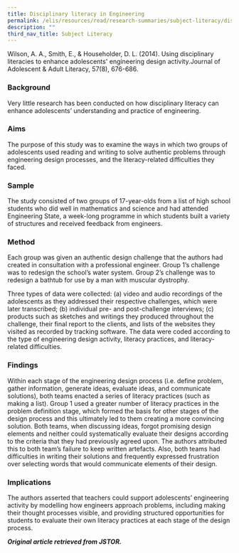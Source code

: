 ```yaml
---
title: Disciplinary literacy in Engineering
permalink: /elis/resources/read/research-summaries/subject-literacy/disciplinary-literacy-in-engineering/
description: ""
third_nav_title: Subject Literacy
---
```

Wilson, A. A., Smith, E., & Householder, D. L. (2014). Using disciplinary literacies to enhance adolescents' engineering design activity.Journal of Adolescent & Adult Literacy, 57(8), 676-686.

### Background

Very little research has been conducted on how disciplinary literacy can enhance adolescents’ understanding and practice of engineering.

### Aims

The purpose of this study was to examine the ways in which two groups of adolescents used reading and writing to solve authentic problems through engineering design processes, and the literacy-related difficulties they faced.

### Sample

The study consisted of two groups of 17-year-olds from a list of high school students who did well in mathematics and science and had attended Engineering State, a week-long programme in which students built a variety of structures and received feedback from engineers.

### Method

Each group was given an authentic design challenge that the authors had created in consultation with a professional engineer. Group 1’s challenge was to redesign the school’s water system. Group 2’s challenge was to redesign a bathtub for use by a man with muscular dystrophy.

Three types of data were collected: (a) video and audio recordings of the adolescents as they addressed their respective challenges, which were later transcribed; (b) individual pre- and post-challenge interviews; (c) products such as sketches and writings they produced throughout the challenge, their final report to the clients, and lists of the websites they visited as recorded by tracking software. The data were coded according to the type of engineering design activity, literacy practices, and literacy-related difficulties.

### Findings

Within each stage of the engineering design process (i.e. define problem, gather information, generate ideas, evaluate ideas, and communicate solutions), both teams enacted a series of literacy practices (such as making a list). Group 1 used a greater number of literacy practices in the problem definition stage, which formed the basis for other stages of the design process and this ultimately led to them creating a more convincing solution. Both teams, when discussing ideas, forgot promising design elements and neither could systematically evaluate their designs according to the criteria that they had previously agreed upon. The authors attributed this to both team’s failure to keep written artefacts. Also, both teams had difficulties in writing their solutions and frequently expressed frustration over selecting words that would communicate elements of their design.

### Implications

The authors asserted that teachers could support adolescents’ engineering activity by modelling how engineers approach problems, including making their thought processes visible, and providing structured opportunities for students to evaluate their own literacy practices at each stage of the design process.


_**Original article retrieved from JSTOR.**_  

